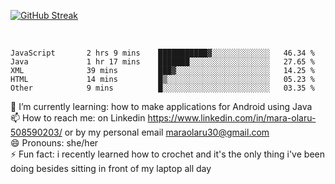 

 <!--<img align="center" src="https://github-readme-stats.vercel.app/api?username=MaraxD&theme=github_dark&show_icons=true&count_private=true"/>-->
[![GitHub Streak](http://github-readme-streak-stats.herokuapp.com?user=MaraxD&theme=tokyonight_duo&align=center)](https://git.io/streak-stats)
 
 
 <br/>

<!--START_SECTION:waka-->

```text
JavaScript       2 hrs 9 mins    ███████████▓░░░░░░░░░░░░░   46.34 %
Java             1 hr 17 mins    ███████░░░░░░░░░░░░░░░░░░   27.65 %
XML              39 mins         ███▓░░░░░░░░░░░░░░░░░░░░░   14.25 %
HTML             14 mins         █▒░░░░░░░░░░░░░░░░░░░░░░░   05.23 %
Other            9 mins          █░░░░░░░░░░░░░░░░░░░░░░░░   03.35 %
```

<!--END_SECTION:waka-->
<!--[![willianrod's wakatime stats](https://github-readme-stats.vercel.app/api/wakatime?username=MaraxD)](https://github.com/anuraghazra/github-readme-stats)-->

🌱 I’m currently learning: how to make applications for Android using Java<br/>
📫 How to reach me: on Linkedin https://www.linkedin.com/in/mara-olaru-508590203/ or by my personal email maraolaru30@gmail.com <br/>
😄 Pronouns: she/her <br/>
⚡ Fun fact: i recently learned how to crochet and it's the only thing i've been doing besides sitting in front of my laptop all day <br/>
 
